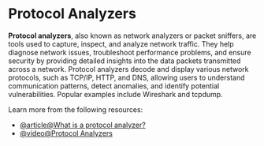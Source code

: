 # Protocol Analyzers

**Protocol analyzers**, also known as network analyzers or packet sniffers, are tools used to capture, inspect, and analyze network traffic. They help diagnose network issues, troubleshoot performance problems, and ensure security by providing detailed insights into the data packets transmitted across a network. Protocol analyzers decode and display various network protocols, such as TCP/IP, HTTP, and DNS, allowing users to understand communication patterns, detect anomalies, and identify potential vulnerabilities. Popular examples include Wireshark and tcpdump.

Learn more from the following resources:

- [@article@What is a protocol analyzer?](https://www.geeksforgeeks.org/what-is-protocol-analyzer/)
- [@video@Protocol Analyzers](https://www.youtube.com/watch?v=hTMhlB-o0Ow)
